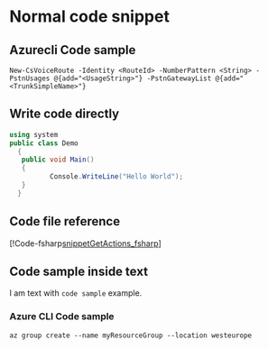 # Normal code snippet

## Azurecli Code sample
```azurecli-interactive
New-CsVoiceRoute -Identity <RouteId> -NumberPattern <String> -PstnUsages @{add="<UsageString>"} -PstnGatewayList @{add="<TrunkSimpleName>"}
``` 

## Write code directly
  ```c#
  using system
  public class Demo
	{
	 public void Main()
	 {
	        Console.WriteLine("Hello World");
	 }
	}
  ```

## Code file reference
[!Code-fsharp[snippetGetActions_fsharp](.\..\Reference-Files\CodeSnippets\code_test_fsharp.fs)] 

## Code sample inside text
I am text with `code sample` example.

### Azure CLI Code sample
```azurecli-interactive
az group create --name myResourceGroup --location westeurope
``` 
